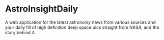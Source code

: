 # AstroInsightDaily
A web application for the latest astronomy news from various sources and your daily fill of high definition deep space pics straight from NASA, and the story behind it.
